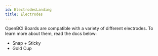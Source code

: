 ```yaml
---
id: ElectrodesLanding
title: Electrodes
---
```


OpenBCI Boards are compatible with a variety of different electrodes. To learn more about them, read the docs below:
* Snap + Sticky
* Gold Cup
